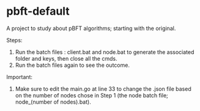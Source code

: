 # pbft-default
 A project to study about pBFT algorithms; starting with the original.

Steps:
1) Run the batch files : client.bat and node.bat to generate the associated folder and keys, then close all the cmds.
2) Run the batch files again to see the outcome.

Important:
1) Make sure to edit the main.go at line 33 to change the .json file based on the number of nodes chose in Step 1 (the node batch file; node_(number of nodes).bat).
